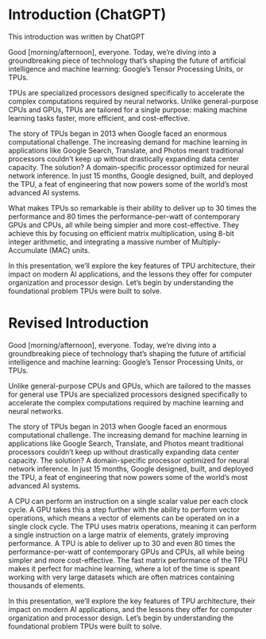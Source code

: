 # Introduction (ChatGPT)
This introduction was written by ChatGPT


Good [morning/afternoon], everyone. Today, we’re diving into a groundbreaking piece of technology that’s shaping the future of artificial intelligence and machine learning: Google’s Tensor Processing Units, or TPUs.

TPUs are specialized processors designed specifically to accelerate the complex computations required by neural networks. Unlike general-purpose CPUs and GPUs, TPUs are tailored for a single purpose: making machine learning tasks faster, more efficient, and cost-effective.

The story of TPUs began in 2013 when Google faced an enormous computational challenge. The increasing demand for machine learning in applications like Google Search, Translate, and Photos meant traditional processors couldn’t keep up without drastically expanding data center capacity. The solution? A domain-specific processor optimized for neural network inference. In just 15 months, Google designed, built, and deployed the TPU, a feat of engineering that now powers some of the world’s most advanced AI systems.

What makes TPUs so remarkable is their ability to deliver up to 30 times the performance and 80 times the performance-per-watt of contemporary GPUs and CPUs, all while being simpler and more cost-effective. They achieve this by focusing on efficient matrix multiplication, using 8-bit integer arithmetic, and integrating a massive number of Multiply-Accumulate (MAC) units.

In this presentation, we’ll explore the key features of TPU architecture, their impact on modern AI applications, and the lessons they offer for computer organization and processor design. Let’s begin by understanding the foundational problem TPUs were built to solve.


# Revised Introduction

Good [morning/afternoon], everyone. Today, we’re diving into a groundbreaking piece of technology that’s shaping the future of artificial intelligence and machine learning: Google’s Tensor Processing Units, or TPUs.

Unlike general-purpose CPUs and GPUs, which are tailored to the masses for general use TPUs are specialized processors designed specifically to accelerate the complex computations required by machine learning and neural networks.

The story of TPUs began in 2013 when Google faced an enormous computational challenge. The increasing demand for machine learning in applications like Google Search, Translate, and Photos meant traditional processors couldn’t keep up without drastically expanding data center capacity. The solution? A domain-specific processor optimized for neural network inference. In just 15 months, Google designed, built, and deployed the TPU, a feat of engineering that now powers some of the world’s most advanced AI systems.

A CPU can perform an instruction on a single scalar value per each clock cycle. A GPU takes this a step further with the ability to perform vector operations, which means a vector of elements can be operated on in a single clock cycle. The TPU uses matrix operations, meaning it can perform a single instruction on a large matrix of elements, grately improving performance. A TPU is able to deliver up to 30 and even 80 times the performance-per-watt of contemporary GPUs and CPUs, all while being simpler and more cost-effective. The fast matrix performance of the TPU makes it perfect for machine learning, where a lot of the time is speant working with very large datasets which are often matrices containing thousands of elements.

In this presentation, we’ll explore the key features of TPU architecture, their impact on modern AI applications, and the lessons they offer for computer organization and processor design. Let’s begin by understanding the foundational problem TPUs were built to solve.
